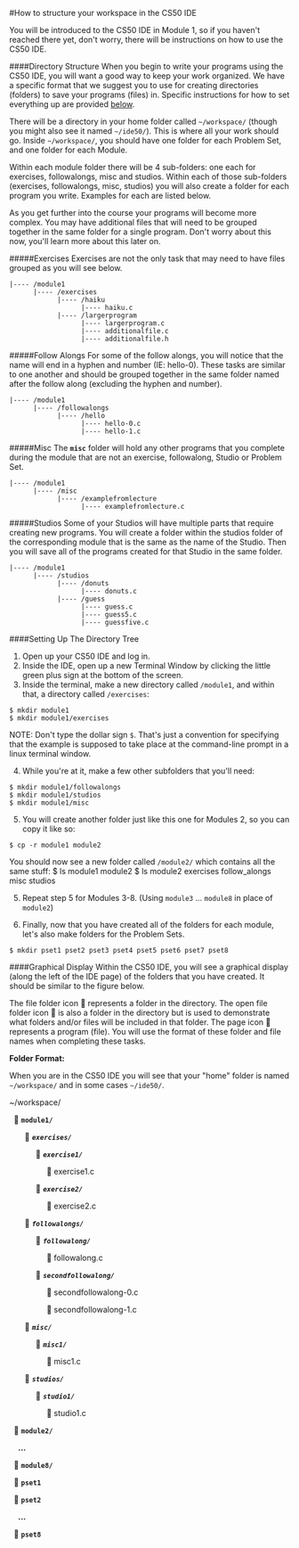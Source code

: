 #How to structure your workspace in the CS50 IDE

You will be introduced to the CS50 IDE in Module 1, so if you haven't reached there yet, don't worry, there will be instructions on how to use the CS50 IDE.
  
####Directory Structure
When you begin to write your programs using the CS50 IDE, you will want a good way to keep your work organized.  We have a specific format that we suggest you to use for creating directories (folders) to save your programs (files) in. Specific instructions for how to set everything up are provided [below](#setting-up-the-directory-tree).

There will be a directory in your home folder called ``~/workspace/`` (though you might also see it named ``~/ide50/``). This is where all your work should go. Inside `~/workspace/`, you should have one folder for each Problem Set, and one folder for each Module.

Within each module folder there will be 4 sub-folders: one each for exercises, followalongs, misc and studios. Within each of those sub-folders (exercises, followalongs, misc, studios) you will also create a folder for each program you write. Examples for each are listed below.

As you get further into the course your programs will become more complex.  You may have additional files that will need to be grouped together in the same folder for a single program.  Don't worry about this now, you'll learn more about this later on. 

#####Exercises
Exercises are not the only task that may need to have files grouped as you will see below.
```
|---- /module1
      |---- /exercises
            |---- /haiku
                  |---- haiku.c
            |---- /largerprogram
                  |---- largerprogram.c
                  |---- additionalfile.c
                  |---- additionalfile.h
```
  
#####Follow Alongs
For some of the follow alongs, you will notice that the name will end in a hyphen and number (IE: hello-0).  These tasks are similar to one another and should be grouped together in the same folder named after the follow along (excluding the hyphen and number).
```
|---- /module1
      |---- /followalongs
            |---- /hello
                  |---- hello-0.c
                  |---- hello-1.c
```
#####Misc
The **`misc`** folder will hold any other programs that you complete during the module that are not an exercise, followalong, Studio or Problem Set.
```
|---- /module1
      |---- /misc
            |---- /examplefromlecture
                  |---- examplefromlecture.c
```  
   
#####Studios
Some of your Studios will have multiple parts that require creating new programs.  You will create a folder within the studios folder of the corresponding module that is the same as the name of the Studio. Then you will save all of the programs created for that Studio in the same folder.
```
|---- /module1
      |---- /studios
            |---- /donuts
                  |---- donuts.c
            |---- /guess
                  |---- guess.c
                  |---- guess5.c
                  |---- guessfive.c
``` 

  
####Setting Up The Directory Tree
  
1. Open up your CS50 IDE and log in.
2. Inside the IDE, open up a new Terminal Window by clicking the little green plus sign at the bottom of the screen.
3. Inside the terminal, make a new directory called `/module1`, and within that, a directory called `/exercises`:

  ```
  $ mkdir module1
  $ mkdir module1/exercises
  ```
  NOTE: Don't type the dollar sign `$`. That's just a convention for specifying that the example is supposed to take place at the command-line prompt in a linux terminal window.
  
4. While you're at it, make a few other subfolders that you'll need:

  ```
  $ mkdir module1/followalongs
  $ mkdir module1/studios
  $ mkdir module1/misc
  ```
  
5. You will create another folder just like this one for Modules 2, so you can copy it like so:

  ```
  $ cp -r module1 module2
  ```
  You should now see a new folder called `/module2/` which contains all the same stuff:
  $ ls
  module1 module2
  $ ls module2
  exercises follow_alongs misc studios
  
5. Repeat step 5 for Modules 3-8. (Using `module3` ... `module8` in place of `module2`)
  
6. Finally, now that you have created all of the folders for each module, let's also make folders for the Problem Sets.
  
  ```
  $ mkdir pset1 pset2 pset3 pset4 pset5 pset6 pset7 pset8
  ```
  

####Graphical Display
Within the CS50 IDE, you will see a graphical display (along the left of the IDE page) of the folders that you have created.  It should be similar to the figure below. 

The file folder icon :file_folder: represents a folder in the directory.  The open file folder icon :open_file_folder: is also a folder in the directory but is used to demonstrate what folders and/or files will be included in that folder. The page icon :page_facing_up: represents a program (file).  You will use the format of these folder and file names when completing these tasks. 

**Folder Format:**
  
When you are in the CS50 IDE you will see that your "home" folder is named ``~/workspace/`` and in some cases ``~/ide50/``. 



~/workspace/
    
&nbsp;&nbsp;:open_file_folder: **``module1/``**
  
&nbsp;&nbsp;&nbsp;&nbsp;&nbsp;&nbsp;&nbsp;:open_file_folder: **_``exercises/``_**
  
&nbsp;&nbsp;&nbsp;&nbsp;&nbsp;&nbsp;&nbsp;&nbsp;&nbsp;&nbsp;&nbsp;&nbsp;:open_file_folder: **_``exercise1/``_**
  
&nbsp;&nbsp;&nbsp;&nbsp;&nbsp;&nbsp;&nbsp;&nbsp;&nbsp;&nbsp;&nbsp;&nbsp;&nbsp;&nbsp;&nbsp;&nbsp;&nbsp;:page_facing_up: exercise1.c
  
&nbsp;&nbsp;&nbsp;&nbsp;&nbsp;&nbsp;&nbsp;&nbsp;&nbsp;&nbsp;&nbsp;&nbsp;:open_file_folder: **_``exercise2/``_**
  
&nbsp;&nbsp;&nbsp;&nbsp;&nbsp;&nbsp;&nbsp;&nbsp;&nbsp;&nbsp;&nbsp;&nbsp;&nbsp;&nbsp;&nbsp;&nbsp;&nbsp;:page_facing_up: exercise2.c
  
&nbsp;&nbsp;&nbsp;&nbsp;&nbsp;&nbsp;&nbsp;:open_file_folder: **_``followalongs/``_**        
  
&nbsp;&nbsp;&nbsp;&nbsp;&nbsp;&nbsp;&nbsp;&nbsp;&nbsp;&nbsp;&nbsp;&nbsp;:open_file_folder: **_``followalong/``_**
  
&nbsp;&nbsp;&nbsp;&nbsp;&nbsp;&nbsp;&nbsp;&nbsp;&nbsp;&nbsp;&nbsp;&nbsp;&nbsp;&nbsp;&nbsp;&nbsp;&nbsp;:page_facing_up: followalong.c
  
&nbsp;&nbsp;&nbsp;&nbsp;&nbsp;&nbsp;&nbsp;&nbsp;&nbsp;&nbsp;&nbsp;&nbsp;:open_file_folder: **_``secondfollowalong/``_**
  
&nbsp;&nbsp;&nbsp;&nbsp;&nbsp;&nbsp;&nbsp;&nbsp;&nbsp;&nbsp;&nbsp;&nbsp;&nbsp;&nbsp;&nbsp;&nbsp;&nbsp;:page_facing_up: secondfollowalong-0.c
  
&nbsp;&nbsp;&nbsp;&nbsp;&nbsp;&nbsp;&nbsp;&nbsp;&nbsp;&nbsp;&nbsp;&nbsp;&nbsp;&nbsp;&nbsp;&nbsp;&nbsp;:page_facing_up: secondfollowalong-1.c
  
&nbsp;&nbsp;&nbsp;&nbsp;&nbsp;&nbsp;&nbsp;:open_file_folder: **_``misc/``_**
    
&nbsp;&nbsp;&nbsp;&nbsp;&nbsp;&nbsp;&nbsp;&nbsp;&nbsp;&nbsp;&nbsp;&nbsp;:open_file_folder: **_``misc1/``_**
  
&nbsp;&nbsp;&nbsp;&nbsp;&nbsp;&nbsp;&nbsp;&nbsp;&nbsp;&nbsp;&nbsp;&nbsp;&nbsp;&nbsp;&nbsp;&nbsp;&nbsp;:page_facing_up: misc1.c
  
&nbsp;&nbsp;&nbsp;&nbsp;&nbsp;&nbsp;&nbsp;:open_file_folder: **_``studios/``_**
  
&nbsp;&nbsp;&nbsp;&nbsp;&nbsp;&nbsp;&nbsp;&nbsp;&nbsp;&nbsp;&nbsp;&nbsp;:open_file_folder: **_``studio1/``_**
  
&nbsp;&nbsp;&nbsp;&nbsp;&nbsp;&nbsp;&nbsp;&nbsp;&nbsp;&nbsp;&nbsp;&nbsp;&nbsp;&nbsp;&nbsp;&nbsp;&nbsp;:page_facing_up: studio1.c
  
&nbsp;&nbsp;:file_folder: **``module2/``**
  
&nbsp;&nbsp;&nbsp;&nbsp;**...**
  
&nbsp;&nbsp;:file_folder: **``module8/``**
  
&nbsp;&nbsp;:file_folder: **``pset1``**
  
&nbsp;&nbsp;:file_folder: **``pset2``**
  
&nbsp;&nbsp;&nbsp;&nbsp;**...**
  
&nbsp;&nbsp;:file_folder: **``pset8``**
